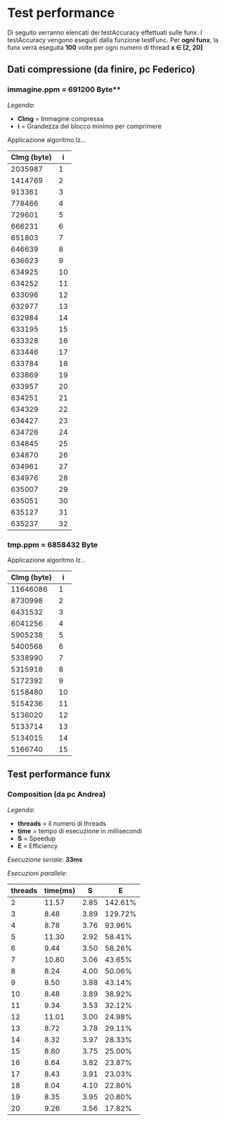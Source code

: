 # Test performance

Di seguito verranno elencati dei testAccuracy effettuati sulle funx. I testAccuracy vengono eseguiti dalla funzione
testFunc. Per **ogni funx**, la funx verrà eseguita **100** volte per ogni numero di thread **x ∈ [2, 20]**

## Dati compressione (da finire, pc Federico)

### immagine.ppm = 691200 Byte**

*Legenda*:

* **CImg** = Immagine compressa
* **i** = Grandezza del blocco minimo per comprimere

Applicazione algoritmo lz...

| CImg (byte) | i  |
|-------------|----|
| 2035987     | 1  |
| 1414769     | 2  |
| 913361      | 3  |
| 778466      | 4  |
| 729601      | 5  |
| 666231      | 6  |
| 651803      | 7  |
| 646639      | 8  |
| 636623      | 9  |
| 634925      | 10 |
| 634252      | 11 |
| 633096      | 12 |
| 632977      | 13 |
| 632984      | 14 |
| 633195      | 15 |
| 633328      | 16 |
| 633446      | 17 |
| 633784      | 18 |
| 633869      | 19 |
| 633957      | 20 |
| 634251      | 21 |
| 634329      | 22 |
| 634427      | 23 |
| 634726      | 24 |
| 634845      | 25 |
| 634870      | 26 |
| 634961      | 27 |
| 634976      | 28 |
| 635007      | 29 |
| 635051      | 30 |
| 635127      | 31 |
| 635237      | 32 |

<!-- 
* Compressed img = 2035987 Byte   i = 1
* Compressed img = 1414769 Byte   i = 2
* Compressed img = 913361 Byte    i = 3
* Compressed img = 778466 Byte    i = 4
* Compressed img = 729601 Byte    i = 5
* Compressed img = 666231 Byte    i = 6
* Compressed img = 651803 Byte    i = 7
* Compressed img = 646639 Byte    i = 8
* Compressed img = 636623 Byte    i = 9
* Compressed img = 634925 Byte    i = 10
* Compressed img = 634252 Byte    i = 11
* Compressed img = 633096 Byte    i = 12
* Compressed img = 632977 Byte    i = 13
* Compressed img = 632984 Byte    i = 14
* Compressed img = 633195 Byte    i = 15
* Compressed img = 633328 Byte    i = 16
* Compressed img = 633446 Byte    i = 17
* Compressed img = 633784 Byte    i = 18
* Compressed img = 633869 Byte    i = 19
* Compressed img = 633957 Byte    i = 20
* Compressed img = 634251 Byte    i = 21
* Compressed img = 634329 Byte    i = 22
* Compressed img = 634427 Byte    i = 23
* Compressed img = 634726 Byte    i = 24
* Compressed img = 634845 Byte    i = 25
* Compressed img = 634870 Byte    i = 26
* Compressed img = 634961 Byte    i = 27
* Compressed img = 634976 Byte    i = 28
* Compressed img = 635007 Byte    i = 29
* Compressed img = 635051 Byte    i = 30
* Compressed img = 635127 Byte    i = 31
* Compressed img = 635237 Byte    i = 32
-->

### tmp.ppm = 6858432 Byte

Applicazione algoritmo lz...

| CImg (byte) | i  |
|-------------|----|
| 11646086    | 1  |
| 8730998     | 2  |
| 6431532     | 3  |
| 6041256     | 4  |
| 5905238     | 5  |
| 5400568     | 6  |
| 5338990     | 7  |
| 5315918     | 8  |
| 5172392     | 9  |
| 5158480     | 10 |
| 5154236     | 11 |
| 5136020     | 12 |
| 5133714     | 13 |
| 5134015     | 14 |
| 5166740     | 15 |

<!--
* Compressed img = 11646086 Byte  i = 1
* Compressed img = 8730998 Byte   i = 2
* Compressed img = 6431532 Byte   i = 3
* Compressed img = 6041256 Byte   i = 4
* Compressed img = 5905238 Byte   i = 5
* Compressed img = 5400568 Byte   i = 6
* Compressed img = 5338990 Byte   i = 7
* Compressed img = 5315918 Byte   i = 8
* Compressed img = 5172392 Byte   i = 9
* Compressed img = 5158480 Byte   i = 10
* Compressed img = 5154236 Byte   i = 11
* Compressed img = 5136020 Byte   i = 12
* Compressed img = 5133714 Byte   i = 13
* Compressed img = 5134015 Byte   i = 14
* Compressed img = 5166740 Byte   i = 15
-->

## Test performance funx

### Composition (da pc Andrea)

*Legenda*:

* **threads** = il numero di threads
* **time** = tempo di esecuzione in millisecondi
* **S** = Speedup
* **E** = Efficiency

*Esecuzione seriale*: **33ms**

*Esecuzioni parallele*:

| threads | time(ms) | S    | E       |
|---------|----------|------|---------|
| 2       | 11.57    | 2.85 | 142.61% |
| 3       | 8.48     | 3.89 | 129.72% |
| 4       | 8.78     | 3.76 | 93.96%  |
| 5       | 11.30    | 2.92 | 58.41%  |
| 6       | 9.44     | 3.50 | 58.26%  |
| 7       | 10.80    | 3.06 | 43.65%  |
| 8       | 8.24     | 4.00 | 50.06%  |
| 9       | 8.50     | 3.88 | 43.14%  |
| 10      | 8.48     | 3.89 | 38.92%  |
| 11      | 9.34     | 3.53 | 32.12%  |
| 12      | 11.01    | 3.00 | 24.98%  |
| 13      | 8.72     | 3.78 | 29.11%  |
| 14      | 8.32     | 3.97 | 28.33%  |
| 15      | 8.80     | 3.75 | 25.00%  |
| 16      | 8.64     | 3.82 | 23.87%  |
| 17      | 8.43     | 3.91 | 23.03%  |
| 18      | 8.04     | 4.10 | 22.80%  |
| 19      | 8.35     | 3.95 | 20.80%  |
| 20      | 9.26     | 3.56 | 17.82%  |
